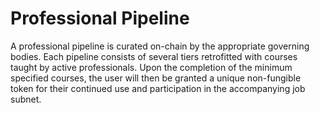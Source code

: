 # Professional Pipeline

A professional pipeline is curated on-chain by the appropriate governing bodies. Each pipeline consists of several tiers retrofitted with courses taught by active professionals. Upon the completion of the minimum specified courses, the user will then be granted a unique non-fungible token for their continued use and participation in the accompanying job subnet.
